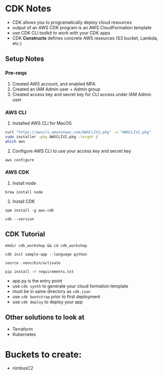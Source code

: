 # CDK Notes

- CDK allows you to programatically deploy cloud resources
- output of an AWS CDK program is an AWS CloudFormation template
- use CDK CLI toolkit to work with your CDK apps
- CDK **Constructs** defines concrete AWS resources (S3 bucket, Lambda, etc.)


## Setup Notes

### Pre-reqs

1. Created AWS account, and enabled MFA
2. Created an IAM Admin user + Admin group
3. Created access key and secret key for CLI access under IAM Admin user

### AWS CLI

1. Installed AWS CLI for MacOS

```bash
curl "https://awscli.amazonaws.com/AWSCLIV2.pkg" -o "AWSCLIV2.pkg"
sudo installer -pkg AWSCLIV2.pkg -target /
which aws
```

2. Configure AWS CLI to use your access key and secret key

```
aws configure
```

### AWS CDK

1. Install node

```
brew install node
```

2. Install CDK

```
npm install -g aws-cdk

cdk --version
```

## CDK Tutorial

```
mkdir cdk_workshop && cd cdk_workshop

cdk init sample-app --language python

source .venv/bin/activate

pip install -r requirements.txt
```

- app.py is the entry point
- use `cdk synth` to generate your cloud formation template
- must be in same directory as `cdk.json`
- use `cdk bootstrap` prior to first deployment
- use `cdk deploy` to deploy your app

## Other solutions to look at
- Terraform
- Kubernetes

# Buckets to create:
- nimbusC2
